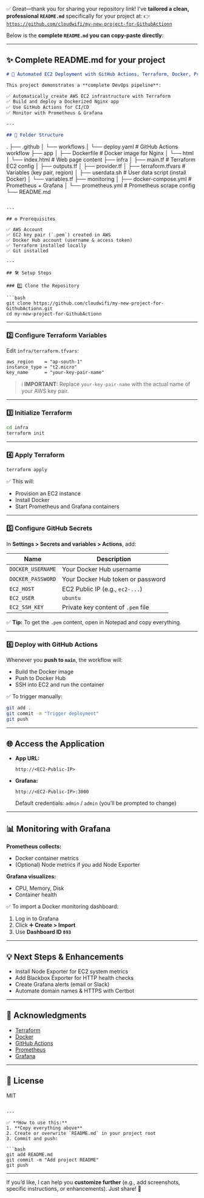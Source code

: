 ✅ Great—thank you for sharing your repository link!
I’ve **tailored a clean, professional `README.md`** specifically for your project at:
👉 [`https://github.com/cloudwifi/my-new-project-for-GithubActionn`](https://github.com/cloudwifi/my-new-project-for-GithubActionn)

Below is the **complete `README.md` you can copy-paste directly**:

---

## ✨ Complete README.md for your project

```markdown
# 🚀 Automated EC2 Deployment with GitHub Actions, Terraform, Docker, Prometheus & Grafana

This project demonstrates a **complete DevOps pipeline**:

✅ Automatically create AWS EC2 infrastructure with Terraform  
✅ Build and deploy a Dockerized Nginx app  
✅ Use GitHub Actions for CI/CD  
✅ Monitor with Prometheus & Grafana  

---

## 📂 Folder Structure

```

.
├── .github
│   └── workflows
│       └── deploy.yaml           # GitHub Actions workflow
├── app
│   ├── Dockerfile                # Docker image for Nginx
│   └── html
│       └── index.html            # Web page content
├── infra
│   ├── main.tf                   # Terraform EC2 config
│   ├── outputs.tf
│   ├── provider.tf
│   ├── terraform.tfvars          # Variables (key pair, region)
│   ├── userdata.sh               # User data script (install Docker)
│   └── variables.tf
├── monitoring
│   ├── docker-compose.yml        # Prometheus + Grafana
│   └── prometheus.yml            # Prometheus scrape config
└── README.md

````

---

## ⚙️ Prerequisites

✅ AWS Account  
✅ EC2 key pair (`.pem`) created in AWS  
✅ Docker Hub account (username & access token)  
✅ Terraform installed locally  
✅ Git installed  

---

## 🛠️ Setup Steps

### 1️⃣ Clone the Repository

```bash
git clone https://github.com/cloudwifi/my-new-project-for-GithubActionn.git
cd my-new-project-for-GithubActionn
````

---

### 2️⃣ Configure Terraform Variables

Edit `infra/terraform.tfvars`:

```hcl
aws_region    = "ap-south-1"
instance_type = "t2.micro"
key_name      = "your-key-pair-name"
```

> ℹ️ **IMPORTANT:**
> Replace `your-key-pair-name` with the actual name of your AWS key pair.

---

### 3️⃣ Initialize Terraform

```bash
cd infra
terraform init
```

---

### 4️⃣ Apply Terraform

```bash
terraform apply
```

✅ This will:

* Provision an EC2 instance
* Install Docker
* Start Prometheus and Grafana containers

---

### 5️⃣ Configure GitHub Secrets

In **Settings > Secrets and variables > Actions**, add:

| Name              | Description                        |
| ----------------- | ---------------------------------- |
| `DOCKER_USERNAME` | Your Docker Hub username           |
| `DOCKER_PASSWORD` | Your Docker Hub token or password  |
| `EC2_HOST`        | EC2 Public IP (e.g., `ec2-...`)    |
| `EC2_USER`        | `ubuntu`                           |
| `EC2_SSH_KEY`     | Private key content of `.pem` file |

✅ **Tip:**
To get the `.pem` content, open in Notepad and copy everything.

---

### 6️⃣ Deploy with GitHub Actions

Whenever you **push to `main`**, the workflow will:

* Build the Docker image
* Push to Docker Hub
* SSH into EC2 and run the container

✅ To trigger manually:

```bash
git add .
git commit -m "Trigger deployment"
git push
```

---

## 🌐 Access the Application

* **App URL:**

  ```
  http://<EC2-Public-IP>
  ```

* **Grafana:**

  ```
  http://<EC2-Public-IP>:3000
  ```

  Default credentials: `admin` / `admin` (you’ll be prompted to change)

---

## 📊 Monitoring with Grafana

**Prometheus collects:**

* Docker container metrics
* (Optional) Node metrics if you add Node Exporter

**Grafana visualizes:**

* CPU, Memory, Disk
* Container health

✅ To import a Docker monitoring dashboard:

1. Log in to Grafana
2. Click ➕ **Create > Import**
3. Use **Dashboard ID `893`**

---

## 💡 Next Steps & Enhancements

* Install Node Exporter for EC2 system metrics
* Add Blackbox Exporter for HTTP health checks
* Create Grafana alerts (email or Slack)
* Automate domain names & HTTPS with Certbot

---

## 🙏 Acknowledgments

* [Terraform](https://www.terraform.io/)
* [Docker](https://www.docker.com/)
* [GitHub Actions](https://docs.github.com/actions)
* [Prometheus](https://prometheus.io/)
* [Grafana](https://grafana.com/)

---

## 📝 License

MIT

````

---

✅ **How to use this:**
1. **Copy everything above**
2. Create or overwrite `README.md` in your project root
3. Commit and push:

```bash
git add README.md
git commit -m "Add project README"
git push
````

---

If you’d like, I can help you **customize further** (e.g., add screenshots, specific instructions, or enhancements). Just share! 🚀
